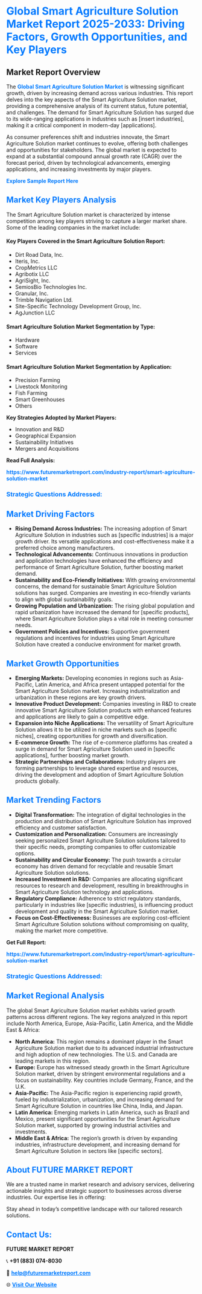 <h1 style="color: #007BFF;">Global Smart Agriculture Solution Market Report 2025-2033: Driving Factors, Growth Opportunities, and Key Players</h1>

<section id="overview">
<h2>Market Report Overview</h2>
<p>The <a href="https://www.futuremarketreport.com/industry-report/smart-agriculture-solution-market" style="color: #007BFF; text-decoration: none;"><strong>Global Smart Agriculture Solution Market</strong></a> is witnessing significant growth, driven by increasing demand across various industries. This report delves into the key aspects of the Smart Agriculture Solution market, providing a comprehensive analysis of its current status, future potential, and challenges. The demand for Smart Agriculture Solution has surged due to its wide-ranging applications in industries such as [insert industries], making it a critical component in modern-day [applications].</p>
<p>As consumer preferences shift and industries innovate, the Smart Agriculture Solution market continues to evolve, offering both challenges and opportunities for stakeholders. The global market is expected to expand at a substantial compound annual growth rate (CAGR) over the forecast period, driven by technological advancements, emerging applications, and increasing investments by major players.</p>
</section>

<section id="overview">
<p><a href="https://www.futuremarketreport.com/request-sample/reportId=105028" style="color: #007BFF; text-decoration: none;"><strong>Explore Sample Report Here</strong></a></p>
</section>

<section id="key-players">
<h2 style="color: #007BFF;">Market Key Players Analysis</h2>
<p>The Smart Agriculture Solution market is characterized by intense competition among key players striving to capture a larger market share. Some of the leading companies in the market include:</p>
<h4>Key Players Covered in the Smart Agriculture Solution Report:</h4>
<ul><li>Dirt Road Data, Inc.</li><li>Iteris, Inc.</li><li>CropMetrics LLC</li><li>Agribotix LLC</li><li>AgriSight, Inc.</li><li>SemiosBio Technologies Inc.</li><li>Granular, Inc.</li><li>Trimble Navigation Ltd.</li><li>Site-Specific Technology Development Group, Inc.</li><li>AgJunction LLC</li></ul>
<h4>Smart Agriculture Solution Market Segmentation by Type:</h4>
<ul><li>Hardware</li><li>Software</li><li>Services</li></ul>

<h4>Smart Agriculture Solution Market Segmentation by Application:</h4>
<ul><li>Precision Farming</li><li>Livestock Monitoring</li><li>Fish Farming</li><li>Smart Greenhouses</li><li>Others</li></ul>
<p><strong>Key Strategies Adopted by Market Players:</strong></p>
<ul>
<li>Innovation and R&D</li>
<li>Geographical Expansion</li>
<li>Sustainability Initiatives</li>
<li>Mergers and Acquisitions</li>
</ul>
</section>

<section>
<p><strong>Read Full Analysis: </strong></p><a href="https://www.futuremarketreport.com/industry-report/smart-agriculture-solution-market" style="color: #007BFF; text-decoration: none;"><strong>https://www.futuremarketreport.com/industry-report/smart-agriculture-solution-market</strong></a>
<h3 style="color: #007BFF;">Strategic Questions Addressed:</h3>
</section>

<section id="driving-factors">
<h2 style="color: #007BFF;">Market Driving Factors</h2>
<ul>
<li><strong>Rising Demand Across Industries:</strong> The increasing adoption of Smart Agriculture Solution in industries such as [specific industries] is a major growth driver. Its versatile applications and cost-effectiveness make it a preferred choice among manufacturers.</li>
<li><strong>Technological Advancements:</strong> Continuous innovations in production and application technologies have enhanced the efficiency and performance of Smart Agriculture Solution, further boosting market demand.</li>
<li><strong>Sustainability and Eco-Friendly Initiatives:</strong> With growing environmental concerns, the demand for sustainable Smart Agriculture Solution solutions has surged. Companies are investing in eco-friendly variants to align with global sustainability goals.</li>
<li><strong>Growing Population and Urbanization:</strong> The rising global population and rapid urbanization have increased the demand for [specific products], where Smart Agriculture Solution plays a vital role in meeting consumer needs.</li>
<li><strong>Government Policies and Incentives:</strong> Supportive government regulations and incentives for industries using Smart Agriculture Solution have created a conducive environment for market growth.</li>
</ul>
</section>

<section id="growth-opportunities">
<h2 style="color: #007BFF;">Market Growth Opportunities</h2>
<ul>
<li><strong>Emerging Markets:</strong> Developing economies in regions such as Asia-Pacific, Latin America, and Africa present untapped potential for the Smart Agriculture Solution market. Increasing industrialization and urbanization in these regions are key growth drivers.</li>
<li><strong>Innovative Product Development:</strong> Companies investing in R&D to create innovative Smart Agriculture Solution products with enhanced features and applications are likely to gain a competitive edge.</li>
<li><strong>Expansion into Niche Applications:</strong> The versatility of Smart Agriculture Solution allows it to be utilized in niche markets such as [specific niches], creating opportunities for growth and diversification.</li>
<li><strong>E-commerce Growth:</strong> The rise of e-commerce platforms has created a surge in demand for Smart Agriculture Solution used in [specific applications], further boosting market growth.</li>
<li><strong>Strategic Partnerships and Collaborations:</strong> Industry players are forming partnerships to leverage shared expertise and resources, driving the development and adoption of Smart Agriculture Solution products globally.</li>
</ul>
</section>

<section id="trending-factors">
<h2 style="color: #007BFF;">Market Trending Factors</h2>
<ul>
<li><strong>Digital Transformation:</strong> The integration of digital technologies in the production and distribution of Smart Agriculture Solution has improved efficiency and customer satisfaction.</li>
<li><strong>Customization and Personalization:</strong> Consumers are increasingly seeking personalized Smart Agriculture Solution solutions tailored to their specific needs, prompting companies to offer customizable options.</li>
<li><strong>Sustainability and Circular Economy:</strong> The push towards a circular economy has driven demand for recyclable and reusable Smart Agriculture Solution solutions.</li>
<li><strong>Increased Investment in R&D:</strong> Companies are allocating significant resources to research and development, resulting in breakthroughs in Smart Agriculture Solution technology and applications.</li>
<li><strong>Regulatory Compliance:</strong> Adherence to strict regulatory standards, particularly in industries like [specific industries], is influencing product development and quality in the Smart Agriculture Solution market.</li>
<li><strong>Focus on Cost-Effectiveness:</strong> Businesses are exploring cost-efficient Smart Agriculture Solution solutions without compromising on quality, making the market more competitive.</li>
</ul>
</section>

<section>
<p><strong>Get Full Report: </strong></p><a href="https://www.futuremarketreport.com/industry-report/smart-agriculture-solution-market" style="color: #007BFF; text-decoration: none;"><strong>https://www.futuremarketreport.com/industry-report/smart-agriculture-solution-market</strong></a>
<h3 style="color: #007BFF;">Strategic Questions Addressed:</h3>
</section>


<section id="regional-analysis">
<h2 style="color: #007BFF;">Market Regional Analysis</h2>
<p>The global Smart Agriculture Solution market exhibits varied growth patterns across different regions. The key regions analyzed in this report include North America, Europe, Asia-Pacific, Latin America, and the Middle East & Africa:</p>
<ul>
<li><strong>North America:</strong> This region remains a dominant player in the Smart Agriculture Solution market due to its advanced industrial infrastructure and high adoption of new technologies. The U.S. and Canada are leading markets in this region.</li>
<li><strong>Europe:</strong> Europe has witnessed steady growth in the Smart Agriculture Solution market, driven by stringent environmental regulations and a focus on sustainability. Key countries include Germany, France, and the U.K.</li>
<li><strong>Asia-Pacific:</strong> The Asia-Pacific region is experiencing rapid growth, fueled by industrialization, urbanization, and increasing demand for Smart Agriculture Solution in countries like China, India, and Japan.</li>
<li><strong>Latin America:</strong> Emerging markets in Latin America, such as Brazil and Mexico, present significant opportunities for the Smart Agriculture Solution market, supported by growing industrial activities and investments.</li>
<li><strong>Middle East & Africa:</strong> The region’s growth is driven by expanding industries, infrastructure development, and increasing demand for Smart Agriculture Solution in sectors like [specific sectors].</li>
</ul>
</section>

<footer>
<h2 style="color: #007BFF;">About FUTURE MARKET REPORT</h2>
<p>We are a trusted name in market research and advisory services, delivering actionable insights and strategic support to businesses across diverse industries. Our expertise lies in offering:</p>

<p>Stay ahead in today’s competitive landscape with our tailored research solutions.</p>

<h2 style="color: #007BFF;">Contact Us:</h2>
<p><strong>FUTURE MARKET REPORT</strong></p>
<p>📞 <strong>+91 (883) 074-8030</strong></p>
<p>📧 <strong><a href="mailto:help@futuremarketreport.com" style="color: #007BFF;">help@futuremarketreport.com</a></strong></p>
<p>🌐 <strong><a href="https://www.futuremarketreport.com/" style="color: #007BFF;">Visit Our Website</a></strong></p>
</footer>